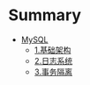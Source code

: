 # Summary

* [MySQL](README.md)
    * [1.基础架构](MySQL/1.basic.md)
    * [2.日志系统](MySQL/2.log.md)
    * [3.事务隔离](MySQL/3.transaction.md)


